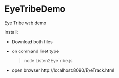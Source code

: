 EyeTribeDemo
============

Eye Tribe web demo 


Install:

 - Download both files

 - on command linet type
   > node Listen2EyeTribe.js

 - open browser 
   http://localhost:8090/EyeTrack.html
